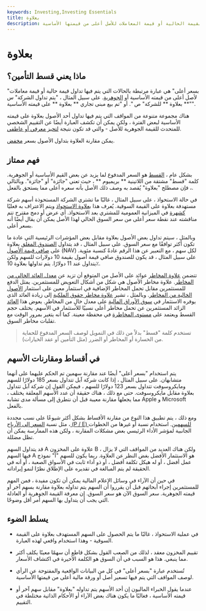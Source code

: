 ```yaml
---
keywords: Investing,Investing Essentials
title: بعلاوة
description: في علاوة هي عبارة مرتبطة بمجموعة متنوعة من المواقف التي تكون فيها القيمة الحالية أو قيمة المعاملات للأصل أعلى من قيمتها الأساسية.
---
```


# بعلاوة
## ماذا يعني قسط التأمين؟

"بسعر أعلى" هي عبارة مرتبطة بالحالات التي يتم فيها تداول قيمة حالية أو قيمة معاملات لأصل أعلى من قيمته الأساسية أو [الجوهرية](/intrinsicvalue). على سبيل المثال ، "يتم تداول الشركة" س "** بعلاوة ** للشركة" ص ". أو "تم بيع مبنى تجاري ** بعلاوة ** على قيمته الأساسية".

هناك مجموعة متنوعة من المواقف التي يتم فيها تداول أحد الأصول بعلاوة على قيمته الأساسية لبعض الفترة ، ولكن يمكن أن تكشف العبارة أيضًا عن التقييم الشخصي للمتحدث للقيمة الجوهرية للأصل - والتي قد تكون نتيجة [لتحيز معرفي أو عاطفي](/bias).

يمكن مقارنة العلاوة بتداول الأصول بسعر [مخفض](/discount).

## فهم ممتاز

بشكل عام ، [القسط](/premium) هو السعر المدفوع لما يزيد عن بعض القيم الأساسية أو الجوهرية. كلمة "قسط" مشتقة من اللاتينية ** بريميوم ** ، حيث تعني "جائزة" أو "جائزة". وبالتالي ، فإن مصطلح "بعلاوة" يُقصد به وصف ذلك الأصل بأنه سعره أعلى مما يستحق بالفعل.

في حالة الاستحواذ ، على سبيل المثال ، غالبًا ما تشتري الشركة المستحوذة أسهم شركة مستهدفة بعلاوة على القيمة السوقية. يُعرف هذا [بعلاوة الاستحواذ](/acquisitionpremium) ويتم الاعتراف به فعليًا [كشهرة](/goodwill) في الميزانية العمومية للمشتري بعد الاستحواذ. أي عرض أو دمج مقترح تتم مناقشته عند نقطة سعر أعلى من سعر السوق الحالي لهذا الأصل يمكن أن يقال أيضًا أنه بسعر أعلى.

وبالمثل ، سيتم تداول بعض الأصول بعلاوة مقابل بعض المؤشرات الرئيسية التي عادة ما تكون أكثر توافقًا مع سعر السوق. على سبيل المثال ، قد يتداول [الصندوق المغلق](/closed-endinvestment) بعلاوة على [صافي قيمة الأصول](/navpershare) (NAV) لكل سهم ، مع التعبير عن هذا الرقم عادةً كنسبة مئوية. على سبيل المثال ، قد يكون للصندوق صافي قيمة أصول بقيمة 10 دولارات للسهم ولكن يتداول عند 11 دولارًا. يتم تداولها بعلاوة 10٪.

تتضمن [علاوة المخاطر](/riskpremium) عوائد على الأصل من المتوقع أن تزيد عن [معدل العائد الخالي من المخاطر](/risk-freerate). علاوة مخاطر الأصول هي شكل من أشكال التعويض للمستثمرين. يمثل الدفع للمستثمرين مقابل تحمل المخاطر الإضافية في استثمار معين على استثمار [الأصول الخالية من المخاطر](/riskfreeasset). وبالمثل ، تشير [علاوة مخاطر حقوق الملكية](/equityriskpremium) إلى زيادة العائد الذي يوفره الاستثمار في [سوق الأوراق المالية](/stockmarket) على معدل خالٍ من المخاطر. يعوض هذا [العائد](/return) الزائد المستثمرين عن تحمل مخاطر أعلى نسبيًا للاستثمار في الأسهم. يختلف حجم القسط ويعتمد على [مستوى المخاطرة](/risk-profile) في محفظة معينة. كما أنه يتغير بمرور الوقت مع تقلبات مخاطر السوق.

> تستخدم كلمة "قسط" بدلاً من ذلك في التمويل لوصف السعر المدفوع للحماية من الخسارة أو المخاطر أو الضرر (مثل التأمين أو عقد الخيارات).

>

## في أقساط ومقارنات الأسهم

يتم استخدام "بسعر أعلى" أيضًا عند مقارنة سهمين تم الحكم عليهما على أنهما متشابهان. على سبيل المثال ، إذا كانت شركة آبل تتداول بسعر 185 دولارًا للسهم ومايكروسوفت تتداول بسعر 123 دولارًا للسهم ، فيمكن القول إن شركة آبل تتداول بعلاوة مقابل مايكروسوفت. حتى مع ذلك ، هناك حقيقة أن عدد الأسهم المعلقة يختلف ، مما يجعلها مقارنة معيبة قبل أن نتطرق إلى مسألة مدى تشابه Apple و Microsoft بالفعل.

ومع ذلك ، يتم تطبيق هذا النوع من مقارنة الأقساط بشكل أكثر شيوعًا على نسب محددة ، مثل نسبة [السعر إلى الأرباح (P / E) للسهمين](/price-earningsratio). استخدام نسبة أو غيرها من الخطوات الجانبية لمؤشر الأداء الرئيسي بعض مشكلات المقارنة ، ولكن هذه الممارسة يمكن أن تظل مضللة.

قد يتداول السهم A علاوة على المخزون B ، ولكن هناك العديد من المواقف التي لا يزال فيها السهم A هو الاستثمار الأفضل بغض النظر عن العلاوة. ربما يكون للسهم "أ" نموذج عمل أفضل ، أو له هيكل تكلفة أفضل ، أو ذو أداء ثابت في الأسواق الصعبة ، أو أنه في الحقيقة لم يتم المبالغة في تقديره على الإطلاق نظرًا لنمو إيراداته.

في حين أن الآراء في وسائل الإعلام المالية يمكن أن تكون مفيدة ، فمن المهم للمستثمرين إجراء أبحاثهم قبل أن يقرروا أن السهم يتم تداوله بعلاوة مقارنة بسهم آخر أو قيمته الجوهرية. سعر السوق الآن هو سعر السوق. إن معرفة القيمة الجوهرية أو العادلة التي يجب أن يتداول بها السهم أمر أقل وضوحًا.

## يسلط الضوء

- في عملية الاستحواذ ، غالبًا ما يتم الحصول على السهم المستهدف بعلاوة على القيمة السوقية - وهذا استخدام واقعي لهذه العبارة.

- تقييم المخزون معقد ، لذلك من الصعب القول بشكل قاطع أن سهمًا معينًا يكلف أكثر مما ينبغي. هذا هو السبب في أن السوق هو الكلمة الأخيرة في اكتشاف الأسعار.

- تُستخدم عبارة "بسعر أعلى" في كل من البيانات الواقعية والمفتوحة عن الرأي لوصف المواقف التي يتم فيها تسعير أصل أو ورقة مالية أعلى من قيمتها الأساسية.

- عندما يقول الخبراء الماليون إن أحد الأسهم يتم تداوله "بعلاوة" مقابل سهم آخر أو قيمته الأساسية ، فغالبًا ما يكون هناك بعض الآراء أو الأحكام الذاتية مختلطة في التقييم.

